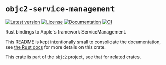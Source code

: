 # `objc2-service-management`

[![Latest version](https://badgen.net/crates/v/objc2-service-management)](https://crates.io/crates/objc2-service-management)
[![License](https://badgen.net/badge/license/Zlib%20OR%20Apache-2.0%20OR%20MIT/blue)](../../LICENSE.md)
[![Documentation](https://docs.rs/objc2-service-management/badge.svg)](https://docs.rs/objc2-service-management/)
[![CI](https://github.com/madsmtm/objc2/actions/workflows/ci.yml/badge.svg)](https://github.com/madsmtm/objc2/actions/workflows/ci.yml)

Rust bindings to Apple's framework ServiceManagement.

This README is kept intentionally small to consolidate the documentation, see
[the Rust docs](https://docs.rs/objc2-service-management/) for more details on this crate.

This crate is part of the [`objc2` project](https://github.com/madsmtm/objc2),
see that for related crates.
